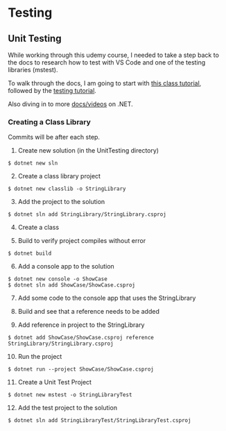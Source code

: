 # Testing
## Unit Testing

While working through this udemy course, I needed to take a step back to the docs to research how to test with VS Code and one of the testing libraries (mstest).

To walk through the docs, I am going to start with [this class tutorial](https://docs.microsoft.com/en-us/dotnet/core/tutorials/library-with-visual-studio-code?pivots=dotnet-6-0), followed by the [testing tutorial](https://docs.microsoft.com/en-us/dotnet/core/tutorials/testing-library-with-visual-studio-code?pivots=dotnet-6-0).

Also diving in to more [docs/videos](https://www.youtube.com/playlist?list=PLdo4fOcmZ0oWoazjhXQzBKMrFuArxpW80) on .NET.

### Creating a Class Library

Commits will be after each step.

1. Create new solution (in the UnitTesting directory)
```
$ dotnet new sln
```

2. Create a class library project
```
$ dotnet new classlib -o StringLibrary
```

3. Add the project to the solution
```
$ dotnet sln add StringLibrary/StringLibrary.csproj
```

4. Create a class

5. Build to verify project compiles without error
```
$ dotnet build
```

6. Add a console app to the solution
```
$ dotnet new console -o ShowCase
$ dotnet sln add ShowCase/ShowCase.csproj
```

7. Add some code to the console app that uses the StringLibrary

8. Build and see that a reference needs to be added

9. Add reference in project to the StringLibrary
```
$ dotnet add ShowCase/ShowCase.csproj reference StringLibrary/StringLibrary.csproj
```

10. Run the project
```
$ dotnet run --project ShowCase/ShowCase.csproj
```

11. Create a Unit Test Project
```
$ dotnet new mstest -o StringLibraryTest
```

12. Add the test project to the solution
```
$ dotnet sln add StringLibraryTest/StringLibraryTest.csproj
```